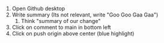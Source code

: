 1. Open Github desktop
2. Write summary (Its not relevant, write "Goo Goo Gaa Gaa")
	1. Think "summary of our change"
3. Click on comment to main in bottom left
4. Click on push origin above center (blue highlight)
